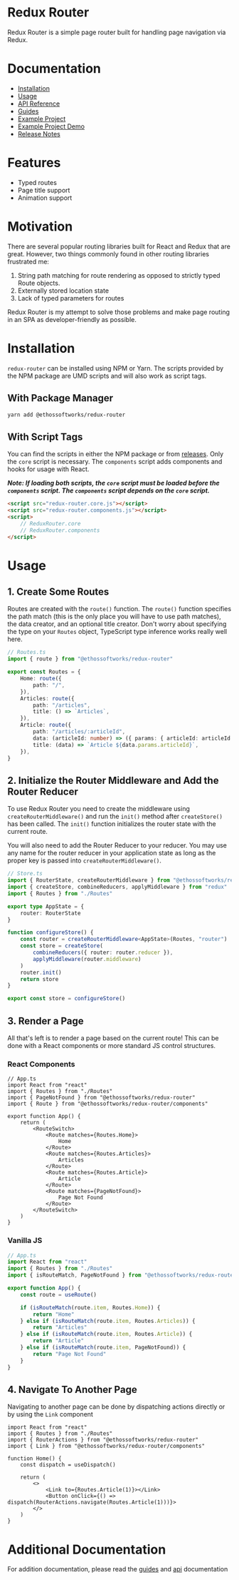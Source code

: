 # Redux Router

Redux Router is a simple page router built for handling page navigation via Redux.

# Documentation
- [Installation](#installation)
- [Usage](#usage)
- [API Reference](docs/api.md)
- [Guides](docs/guides.md)
- [Example Project](example/)
- [Example Project Demo](https://ethossoftworks.github.io/redux-router/example/index.html)
- [Release Notes](docs/release-notes.md)

# Features
- Typed routes
- Page title support
- Animation support

# Motivation
There are several popular routing libraries built for React and Redux that are great. However, two things commonly found in other routing libraries frustrated me:
1. String path matching for route rendering as opposed to strictly typed Route objects.
2. Externally stored location state
3. Lack of typed parameters for routes

Redux Router is my attempt to solve those problems and make page routing in an SPA as developer-friendly as possible.

# Installation
`redux-router` can be installed using NPM or Yarn. The scripts provided by the NPM package are UMD scripts and will also work as script tags.

## With Package Manager
```bash
yarn add @ethossoftworks/redux-router
```

## With Script Tags
You can find the scripts in either the NPM package or from [releases](https://github.com/ethossoftworks/redux-router/releases).
Only the `core` script is necessary. The `components` script adds components and hooks for usage with React.

***Note: If loading both scripts, the `core` script must be loaded before the `components` script. The `components` script depends on the `core` script.***
```html
<script src="redux-router.core.js"></script>
<script src="redux-router.components.js"></script>
<script>
    // ReduxRouter.core
    // ReduxRouter.components
</script>
```

# Usage

## 1. Create Some Routes
Routes are created with the `route()` function. The `route()` function specifies the path match (this is the only place you will have to use path matches), the data creator, and an optional title creator. Don't worry about specifying the type on your `Routes` object, TypeScript type inference works really well here.

```typescript
// Routes.ts
import { route } from "@ethossoftworks/redux-router"

export const Routes = {
    Home: route({
        path: "/",
    }),
    Articles: route({
        path: "/articles",
        title: () => `Articles`,
    }),
    Article: route({
        path: "/articles/:articleId",
        data: (articleId: number) => ({ params: { articleId: articleId.toString() } }),
        title: (data) => `Article ${data.params.articleId}`,
    }),
}
```

## 2. Initialize the Router Middleware and Add the Router Reducer
To use Redux Router you need to create the middleware using `createRouterMiddleware()` and run the `init()` method after `createStore()` has been called. The `init()` function initializes the router state with the current route.

You will also need to add the Router Reducer to your reducer. You may use any name for the router reducer in your application state as long as the proper key is passed into `createRouterMiddleware()`.

```typescript
// Store.ts
import { RouterState, createRouterMiddleware } from "@ethossoftworks/redux-router"
import { createStore, combineReducers, applyMiddleware } from "redux"
import { Routes } from "./Routes"

export type AppState = {
    router: RouterState
}

function configureStore() {
    const router = createRouterMiddleware<AppState>(Routes, "router")
    const store = createStore(
        combineReducers({ router: router.reducer }),
        applyMiddleware(router.middleware)
    )
    router.init()
    return store
}

export const store = configureStore()
```

## 3. Render a Page
All that's left is to render a page based on the current route! This can be done with a React components or more standard JS control structures.

### React Components
```tsx
// App.ts
import React from "react"
import { Routes } from "./Routes"
import { PageNotFound } from "@ethossoftworks/redux-router"
import { Route } from "@ethossoftworks/redux-router/components"

export function App() {
    return (
        <RouteSwitch>
            <Route matches={Routes.Home}>
                Home
            </Route>
            <Route matches={Routes.Articles}>
                Articles
            </Route>
            <Route matches={Routes.Article}>
                Article
            </Route>
            <Route matches={PageNotFound}>
                Page Not Found
            </Route>
        </RouteSwitch>
    )
}
```

### Vanilla JS
```typescript
// App.ts
import React from "react"
import { Routes } from "./Routes"
import { isRouteMatch, PageNotFound } from "@ethossoftworks/redux-router"

export function App() {
    const route = useRoute()

    if (isRouteMatch(route.item, Routes.Home)) {
        return "Home"
    } else if (isRouteMatch(route.item, Routes.Articles)) {
        return "Articles"
    } else if (isRouteMatch(route.item, Routes.Article)) {
        return "Article"
    } else if (isRouteMatch(route.item, PageNotFound)) {
        return "Page Not Found"
    }
}
```

## 4. Navigate To Another Page
Navigating to another page can be done by dispatching actions directly or by using the `Link` component

```tsx
import React from "react"
import { Routes } from "./Routes"
import { RouterActions } from "@ethossoftworks/redux-router"
import { Link } from "@ethossoftworks/redux-router/components"

function Home() {
    const dispatch = useDispatch()

    return (
        <>
            <Link to={Routes.Article(1)}></Link>
            <Button onClick={() => dispatch(RouterActions.navigate(Routes.Article(1)))}>
        </>
    )
}
```

# Additional Documentation
For addition documentation, please read the [guides](docs/guides.md) and [api](docs/api.md) documentation